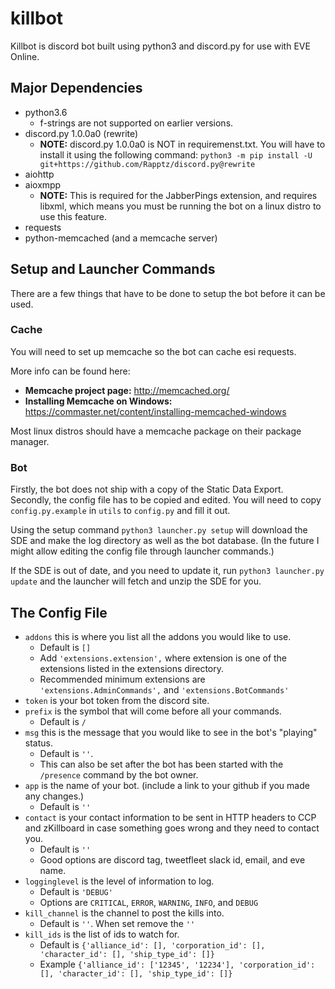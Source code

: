 # killbot

Killbot is discord bot built using python3 and discord.py for use with EVE Online. 

## Major Dependencies

* python3.6
  * f-strings are not supported on earlier versions.
* discord.py 1.0.0a0 (rewrite)
  * **NOTE:** discord.py 1.0.0a0 is NOT in requiremenst.txt. You will have to install it using the following command: `python3 -m pip install -U git+https://github.com/Rapptz/discord.py@rewrite`
* aiohttp
* aioxmpp
  * **NOTE:** This is required for the JabberPings extension, and requires libxml, which means you must be running the bot on a linux distro to use this feature.
* requests
* python-memcached (and a memcache server)

## Setup and Launcher Commands
There are a few things that have to be done to setup the bot before it can be used.

### Cache
You will need to set up memcache so the bot can cache esi requests. 

More info can be found here:
* **Memcache project page:** http://memcached.org/
* **Installing Memcache on Windows:** https://commaster.net/content/installing-memcached-windows

Most linux distros should have a memcache package on their package manager.

### Bot
Firstly, the bot does not ship with a copy of the Static Data Export. Secondly, the config file has to be copied and edited.
You will need to copy `config.py.example` in `utils` to `config.py` and fill it out.


Using the setup command `python3 launcher.py setup` will download the SDE and make the log directory as well as the bot database.
(In the future I might allow editing the config file through launcher commands.)

If the SDE is out of date, and you need to update it, run `python3 launcher.py update` and the launcher will fetch and unzip the SDE for you.

## The Config File

* `addons` this is where you list all the addons you would like to use.
  * Default is `[]`
  * Add `'extensions.extension',` where extension is one of the extensions listed in the extensions directory.
  * Recommended minimum extensions are `'extensions.AdminCommands',` and `'extensions.BotCommands'` 
* `token` is your bot token from the discord site.
* `prefix` is the symbol that will come before all your commands.
  * Default is `/`
* `msg` this is the message that you would like to see in the bot's "playing" status.
  * Default is `''`. 
  * This can also be set after the bot has been started with the `/presence` command by the bot owner.
* `app` is the name of your bot. (include a link to your github if you made any changes.)
  * Default is `''`
* `contact` is your contact information to be sent in HTTP headers to CCP and zKillboard in case something goes wrong and they need to contact you.
  * Default is `''`
  * Good options are discord tag, tweetfleet slack id, email, and eve name.
* `logginglevel` is the level of information to log.
    * Default is `'DEBUG'`
    * Options are `CRITICAL`, `ERROR`, `WARNING`, `INFO`, and `DEBUG`
* `kill_channel` is the channel to post the kills into.
    * Default is `''`. When set remove the `''`
* `kill_ids` is the list of ids to watch for.
    * Default is `{'alliance_id': [], 'corporation_id': [], 'character_id': [], 'ship_type_id': []}`
    * Example `{'alliance_id': ['12345', '12234'], 'corporation_id': [], 'character_id': [], 'ship_type_id': []}`